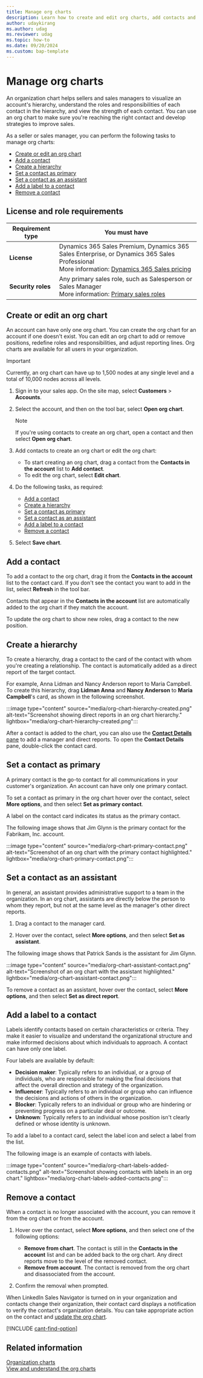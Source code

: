```yaml
---
title: Manage org charts
description: Learn how to create and edit org charts, add contacts and labels, and create a hierarchy to help sellers gain insights into their customers' organizational structure and identify key decision-makers.
author: udaykirang
ms.author: udag
ms.reviewer: udag
ms.topic: how-to
ms.date: 09/20/2024
ms.custom: bap-template
---
```


# Manage org charts

An organization chart helps sellers and sales managers to visualize an account's hierarchy, understand the roles and responsibilities of each contact in the hierarchy, and view the strength of each contact. You can use an org chart to make sure you're reaching the right contact and develop strategies to improve sales.

As a seller or sales manager, you can perform the following tasks to manage org charts:

- [Create or edit an org chart](#create-or-edit-an-org-chart)
- [Add a contact](#add-a-contact)
- [Create a hierarchy](#create-a-hierarchy)
- [Set a contact as primary](#set-a-contact-as-primary)
- [Set a contact as an assistant](#set-a-contact-as-an-assistant)
- [Add a label to a contact](#add-a-label-to-a-contact)
- [Remove a contact](#remove-a-contact)

## License and role requirements

| Requirement type | You must have |
|-----------------------|---------|
| **License** | Dynamics 365 Sales Premium, Dynamics 365 Sales Enterprise, or Dynamics 365 Sales Professional<br/>More information: [Dynamics 365 Sales pricing](https://dynamics.microsoft.com/sales/pricing/) |
| **Security roles** | Any primary sales role, such as Salesperson or Sales Manager<br/>More information: [Primary sales roles](security-roles-for-sales.md#primary-sales-roles)|

## Create or edit an org chart

An account can have only one org chart. You can create the org chart for an account if one doesn't exist. You can edit an org chart to add or remove positions, redefine roles and responsibilities, and adjust reporting lines. Org charts are available for all users in your organization.

>[!IMPORTANT]
>Currently, an org chart can have up to 1,500 nodes at any single level and a total of 10,000 nodes across all levels.

1. Sign in to your sales app. On the site map, select **Customers** > **Accounts**.
1. Select the account, and then on the tool bar, select **Open org chart**.

   > [!NOTE]
   > If you're using contacts to create an org chart, open a contact and then select **Open org chart**.

1. Add contacts to create an org chart or edit the org chart:

   - To start creating an org chart, drag a contact from the **Contacts in the account** list to **Add contact**.
   - To edit the org chart, select **Edit chart**.

1. Do the following tasks, as required:

    - [Add a contact](#add-a-contact)
    - [Create a hierarchy](#create-a-hierarchy)
    - [Set a contact as primary](#set-a-contact-as-primary)
    - [Set a contact as an assistant](#set-a-contact-as-an-assistant)
    - [Add a label to a contact](#add-a-label-to-a-contact)
    - [Remove a contact](#remove-a-contact)

1. Select **Save chart**.

## Add a contact

To add a contact to the org chart, drag it from the **Contacts in the account** list to the contact card. If you don't see the contact you want to add in the list, select **Refresh** in the tool bar.

Contacts that appear in the **Contacts in the account** list are automatically added to the org chart if they match the account.

To update the org chart to show new roles, drag a contact to the new position.

## Create a hierarchy

To create a hierarchy, drag a contact to the card of the contact with whom you're creating a relationship. The contact is automatically added as a direct report of the target contact.

For example, Anna Lidman and Nancy Anderson report to Maria Campbell. To create this hierarchy, drag **Lidman Anna** and **Nancy Anderson** to **Maria Campbell**'s card, as shown in the following screenshot.

:::image type="content" source="media/org-chart-hierarchy-created.png" alt-text="Screenshot showing direct reports in an org chart hierarchy." lightbox="media/org-chart-hierarchy-created.png":::

After a contact is added to the chart, you can also use the [**Contact Details** pane](view-understand-org-charts.md) to add a manager and direct reports. To open the **Contact Details** pane, double-click the contact card.

## Set a contact as primary

A primary contact is the go-to contact for all communications in your customer's organization. An account can have only one primary contact.

To set a contact as primary in the org chart hover over the contact, select **More options**, and then select **Set as primary contact**.

A label on the contact card indicates its status as the primary contact.

The following image shows that Jim Glynn is the primary contact for the Fabrikam, Inc. account.

:::image type="content" source="media/org-chart-primary-contact.png" alt-text="Screenshot of an org chart with the primary contact highlighted." lightbox="media/org-chart-primary-contact.png":::

## Set a contact as an assistant

In general, an assistant provides administrative support to a team in the organization. In an org chart, assistants are directly below the person to whom they report, but not at the same level as the manager's other direct reports.

1. Drag a contact to the manager card.

1. Hover over the contact, select **More options**, and then select **Set as assistant**.

The following image shows that Patrick Sands is the assistant for Jim Glynn.

:::image type="content" source="media/org-chart-assistant-contact.png" alt-text="Screenshot of an org chart with the assistant highlighted." lightbox="media/org-chart-assistant-contact.png":::

To remove a contact as an assistant, hover over the contact, select **More options**, and then select **Set as direct report**.

## Add a label to a contact

Labels identify contacts based on certain characteristics or criteria. They make it easier to visualize and understand the organizational structure and make informed decisions about which individuals to approach. A contact can have only one label.

Four labels are available by default:

- **Decision maker**: Typically refers to an individual, or a group of individuals, who are responsible for making the final decisions that affect the overall direction and strategy of the organization.
- **Influencer**: Typically refers to an individual or group who can influence the decisions and actions of others in the organization.
- **Blocker**: Typically refers to an individual or group who are hindering or preventing progress on a particular deal or outcome.
- **Unknown**: Typically refers to an individual whose position isn't clearly defined or whose identity is unknown.

To add a label to a contact card, select the label icon and select a label from the list.

The following image is an example of contacts with labels.

:::image type="content" source="media/org-chart-labels-added-contacts.png" alt-text="Screenshot showing contacts with labels in an org chart." lightbox="media/org-chart-labels-added-contacts.png":::

## Remove a contact

When a contact is no longer associated with the account, you can remove it from the org chart or from the account.

1. Hover over the contact, select **More options**, and then select one of the following options:

    - **Remove from chart**. The contact is still in the **Contacts in the account** list and can be added back to the org chart. Any direct reports move to the level of the removed contact.
    - **Remove from account**. The contact is removed from the org chart and disassociated from the account.

2. Confirm the removal when prompted.

When LinkedIn Sales Navigator is turned on in your organization and contacts change their organization, their contact card displays a notification to verify the contact's organization details. You can take appropriate action on the contact and [update the org chart](view-understand-org-charts.md#contact-changes-organization-in-linkedin).

[!INCLUDE [cant-find-option](../includes/cant-find-option.md)]

## Related information

[Organization charts](organization-charts.md)  
[View and understand the org charts](view-understand-org-charts.md)
